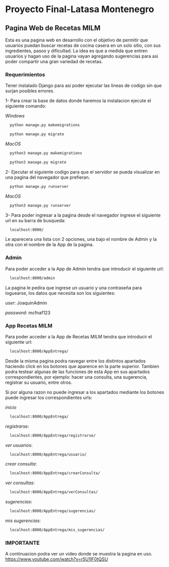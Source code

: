 # Proyecto Final-Latasa Montenegro

## Pagina Web de Recetas MILM

Esta es una pagina web en desarrollo con el objetivo de permitir que usuarios puedan buscar recetas de cocina casera en un solo sitio, con sus ingredientes, pasos y dificultad. La idea es que a medida que entren usuarios y hagan uso de la pagina vayan agregando sugerencias para asi poder compartir una gran variedad de recetas.

### Requerimientos

Tener instalado Django para asi poder ejecutar las lineas de codigo sin que surjan posibles errores.

1- Para crear la base de datos donde haremos la instalacion ejecute el siguiente comando:

*Windows*
```bash
  python manage.py makemigrations
```
```bash
  python manage.py migrate
```

*MacOS*
```bash
  python3 manage.py makemigrations
```
```bash
  python3 manage.py migrate
```

2- Ejecutar el siguiente codigo para que el servidor se pueda visualizar en una pagina del navegador que prefieran.
```bash
  python manage.py runserver
```

*MacOS*
```bash
  python3 manage.py runserver
```

3- Para poder ingresar a la pagina desde el navegador ingrese el siguiente url en su barra de busqueda:
```bash
  localhost:8000/
```

Le aparecera una lista con 2 opciones, una bajo el nombre de Admin y la otra con el nombre de la App de la pagina.

### Admin

Para poder acceder a la App de Admin tendra que introducir el siguiente url:
```bash
  localhost:8000/admin
```

La pagina le pedira que ingrese un usuario y una contraseña para loguearse, los datos que necesita son los siguientes:

_user_: JoaquinAdmin

_password_: mcfnaf123

### App Recetas MILM
Para poder acceder a la App de Recetas MILM tendra que introducir el siguiente url:
```bash
  localhost:8000/AppEntrega/
```
Desde la misma pagina podra navegar entre los distintos apartados haciendo click en los botones que aparence en la parte superior. Tambien podra testear algunas de las funciones de esta App en sus apartados correspondientes, por ejemplo: hacer una consulta, una sugerencia, registrar su usuario, entre otros.

Si por alguna razon no puede ingresar a los apartados mediante los botones puede ingresar los correspondientes urls:

_inicio_
```bash
  localhost:8000/AppEntrega/
```

_registrarse_:
```bash
  localhost:8000/AppEntrega/registrarse/
```

_ver usuarios_:
```bash
  localhost:8000/AppEntrega/usuario/
```

_crear consulta_:
```bash
  localhost:8000/AppEntrega/crearConsulta/
```

_ver consultas_:
```bash
  localhost:8000/AppEntrega/verConsultas/
```

_sugerencias_:
```bash
  localhost:8000/AppEntrega/sugerencias/
```

_mis sugerencias_:
```bash
  localhost:8000/AppEntrega/mis_sugerencias/
```

### IMPORTANTE
A continuacion podra ver un video donde se muestra la pagina en uso.
https://www.youtube.com/watch?v=r5U1lF0tQSU




